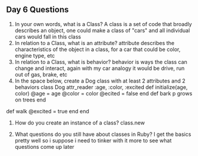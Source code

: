 ## Day 6 Questions

1. In your own words, what is a Class?
A class is a set of code that broadly describes an object, one could make a class
of "cars" and all individual cars would fall in this class
1. In relation to a Class, what is an attribute?
attribute describes the characteristics of the object in a class, for a car
that could be color, engine type, etc
1. In relation to a Class, what is behavior?
behavior is ways the class can change and interact, again with my car analogy
it would be drive, run out of gas, brake, etc
1. In the space below, create a Dog class with at least 2 attributes and 2 behaviors
class Dog
attr_reader :age, :color, :excited
def initialize(age, color)
  @age = age
  @color = color
  @ecited = false
  end
def bark
p grows on trees
end

def walk
@excited = true
end
end

1. How do you create an instance of a class?
class.new  

1. What questions do you still have about classes in Ruby?
I get the basics pretty well so i suppose i need to tinker with it more to see
what questions come up later
